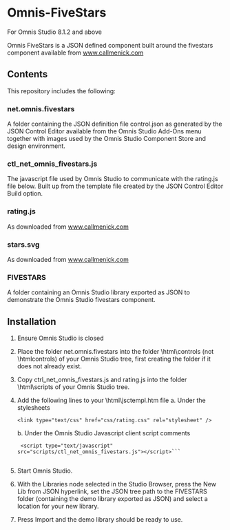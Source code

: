 # Omnis-FiveStars ##
For Omnis Studio 8.1.2 and above

Omnis FiveStars is a JSON defined component built around the fivestars component available from www.callmenick.com

## Contents ##
This repository includes the following:

### net.omnis.fivestars 

A folder containing the JSON definition file control.json as generated by the JSON Control Editor available from the Omnis Studio Add-Ons menu together with images used by the Omnis Studio Component Store and design environment.

### ctl_net_omnis_fivestars.js 

The javascript file used by Omnis Studio to communicate with the rating.js file below. Built up from the template file created by the JSON Control Editor Build option.

### rating.js 

As downloaded from www.callmenick.com

### stars.svg 

As downloaded from www.callmenick.com

### FIVESTARS 

A folder containing an Omnis Studio library exported as JSON to demonstrate the Omnis Studio fivestars component.

## Installation ##
1. Ensure Omnis Studio is closed
2. Place the folder net.omnis.fivestars into the folder \html\controls (not \htmlcontrols) of your Omnis Studio tree, first creating the folder if it does not already exist.
3. Copy ctrl_net_omnis_fivestars.js and rating.js into the folder \html\scripts of your Omnis Studio tree.
4. Add the following lines to your \html\jsctempl.htm file 
    a. Under the stylesheets
    
    ```<link type="text/css" href="css/rating.css" rel="stylesheet" />```
    
    b. Under the Omnis Studio Javascript client script comments
    
    ```<script type="text/javascript" src="scripts/rating.js"></script>
     <script type="text/javascript" src="scripts/ctl_net_omnis_fivestars.js"></script>```
     
5. Start Omnis Studio.
6. With the Libraries node selected in the Studio Browser, press the New Lib from JSON hyperlink, set the JSON tree path to the FIVESTARS folder (containing the demo library exported as JSON) and select a location for your new library.
7. Press Import and the demo library should be ready to use.
